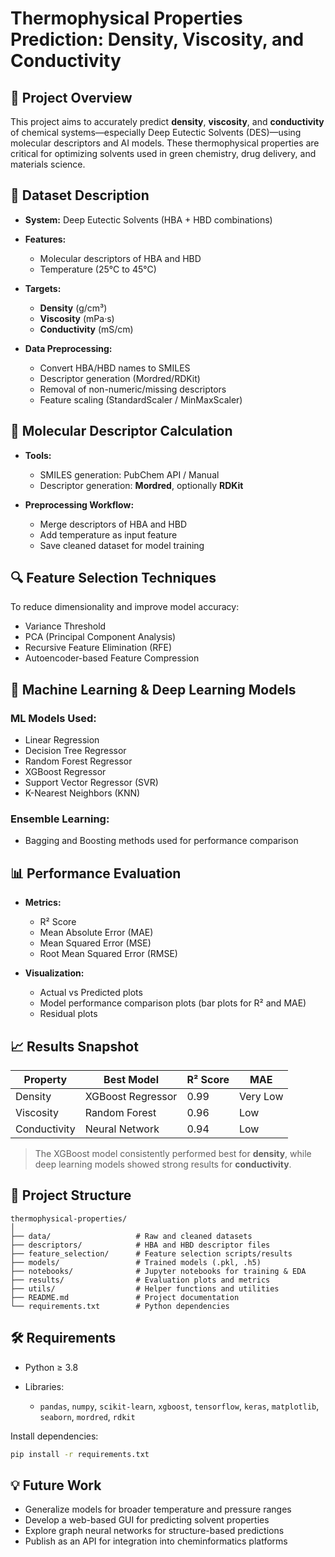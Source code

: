 # Thermophysical Properties Prediction: Density, Viscosity, and Conductivity

## 📘 Project Overview

This project aims to accurately predict **density**, **viscosity**, and **conductivity** of chemical systems—especially Deep Eutectic Solvents (DES)—using molecular descriptors and AI models. These thermophysical properties are critical for optimizing solvents used in green chemistry, drug delivery, and materials science.

## 🧪 Dataset Description

* **System:** Deep Eutectic Solvents (HBA + HBD combinations)

* **Features:**

  * Molecular descriptors of HBA and HBD
  * Temperature (25°C to 45°C)

* **Targets:**

  * **Density** (g/cm³)
  * **Viscosity** (mPa·s)
  * **Conductivity** (mS/cm)

* **Data Preprocessing:**

  * Convert HBA/HBD names to SMILES
  * Descriptor generation (Mordred/RDKit)
  * Removal of non-numeric/missing descriptors
  * Feature scaling (StandardScaler / MinMaxScaler)

## 🧬 Molecular Descriptor Calculation

* **Tools:**

  * SMILES generation: PubChem API / Manual
  * Descriptor generation: **Mordred**, optionally **RDKit**

* **Preprocessing Workflow:**

  * Merge descriptors of HBA and HBD
  * Add temperature as input feature
  * Save cleaned dataset for model training

## 🔍 Feature Selection Techniques

To reduce dimensionality and improve model accuracy:

* Variance Threshold
* PCA (Principal Component Analysis)
* Recursive Feature Elimination (RFE)
* Autoencoder-based Feature Compression

## 🤖 Machine Learning & Deep Learning Models

### ML Models Used:

* Linear Regression
* Decision Tree Regressor
* Random Forest Regressor
* XGBoost Regressor
* Support Vector Regressor (SVR)
* K-Nearest Neighbors (KNN)

### Ensemble Learning:

* Bagging and Boosting methods used for performance comparison

## 📊 Performance Evaluation

* **Metrics:**

  * R² Score
  * Mean Absolute Error (MAE)
  * Mean Squared Error (MSE)
  * Root Mean Squared Error (RMSE)

* **Visualization:**

  * Actual vs Predicted plots
  * Model performance comparison plots (bar plots for R² and MAE)
  * Residual plots

## 📈 Results Snapshot

| Property     | Best Model        | R² Score | MAE      |
| ------------ | ----------------- | -------- | -------- |
| Density      | XGBoost Regressor | 0.99     | Very Low |
| Viscosity    | Random Forest     | 0.96     | Low      |
| Conductivity | Neural Network    | 0.94     | Low      |

> The XGBoost model consistently performed best for **density**, while deep learning models showed strong results for **conductivity**.

## 📁 Project Structure

```
thermophysical-properties/
│
├── data/                   # Raw and cleaned datasets
├── descriptors/            # HBA and HBD descriptor files
├── feature_selection/      # Feature selection scripts/results
├── models/                 # Trained models (.pkl, .h5)
├── notebooks/              # Jupyter notebooks for training & EDA
├── results/                # Evaluation plots and metrics
├── utils/                  # Helper functions and utilities
├── README.md               # Project documentation
└── requirements.txt        # Python dependencies
```

## 🛠️ Requirements

* Python ≥ 3.8
* Libraries:

  * `pandas`, `numpy`, `scikit-learn`, `xgboost`, `tensorflow`, `keras`, `matplotlib`, `seaborn`, `mordred`, `rdkit`

Install dependencies:

```bash
pip install -r requirements.txt
```

## 💡 Future Work

* Generalize models for broader temperature and pressure ranges
* Develop a web-based GUI for predicting solvent properties
* Explore graph neural networks for structure-based predictions
* Publish as an API for integration into cheminformatics platforms


